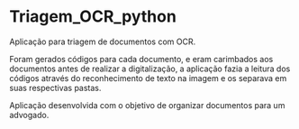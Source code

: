 # Triagem_OCR_python

Aplicação para triagem de documentos com OCR.

Foram gerados códigos para cada documento, e eram carimbados aos documentos antes de realizar a digitalização,
a aplicação fazia a leitura dos códigos através do reconhecimento de texto na imagem
e os separava em suas respectivas pastas.

Aplicação desenvolvida com o objetivo de organizar documentos para um advogado.
